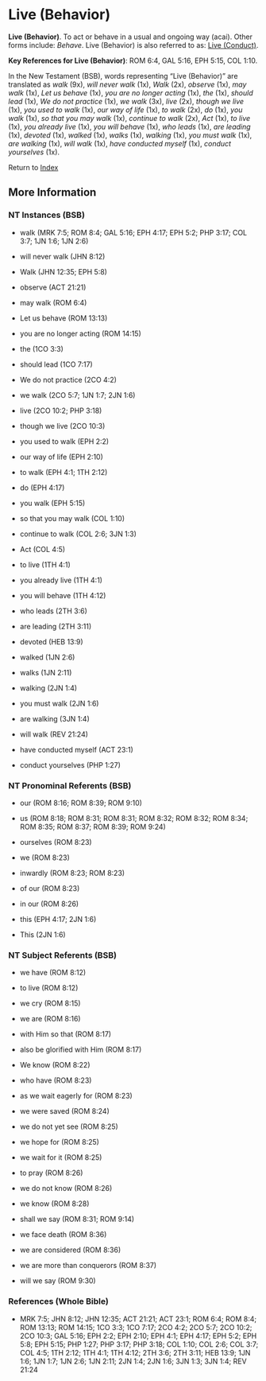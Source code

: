 # Live (Behavior)
**Live (Behavior)**. 
To act or behave in a usual and ongoing way (acai). 
Other forms include: 
*Behave*. 
Live (Behavior) is also referred to as: 
[Live (Conduct)](Live.4.md). 


**Key References for Live (Behavior)**: 
ROM 6:4, GAL 5:16, EPH 5:15, COL 1:10. 




In the New Testament (BSB), words representing “Live (Behavior)” are translated as 
*walk* (9x), *will never walk* (1x), *Walk* (2x), *observe* (1x), *may walk* (1x), *Let us behave* (1x), *you are no longer acting* (1x), *the* (1x), *should lead* (1x), *We do not practice* (1x), *we walk* (3x), *live* (2x), *though we live* (1x), *you used to walk* (1x), *our way of life* (1x), *to walk* (2x), *do* (1x), *you walk* (1x), *so that you may walk* (1x), *continue to walk* (2x), *Act* (1x), *to live* (1x), *you already live* (1x), *you will behave* (1x), *who leads* (1x), *are leading* (1x), *devoted* (1x), *walked* (1x), *walks* (1x), *walking* (1x), *you must walk* (1x), *are walking* (1x), *will walk* (1x), *have conducted myself* (1x), *conduct yourselves* (1x). 


Return to [Index](00-Index.md)

## More Information

### NT Instances (BSB)

* walk (MRK 7:5; ROM 8:4; GAL 5:16; EPH 4:17; EPH 5:2; PHP 3:17; COL 3:7; 1JN 1:6; 1JN 2:6)

* will never walk (JHN 8:12)

* Walk (JHN 12:35; EPH 5:8)

* observe (ACT 21:21)

* may walk (ROM 6:4)

* Let us behave (ROM 13:13)

* you are no longer acting (ROM 14:15)

* the (1CO 3:3)

* should lead (1CO 7:17)

* We do not practice (2CO 4:2)

* we walk (2CO 5:7; 1JN 1:7; 2JN 1:6)

* live (2CO 10:2; PHP 3:18)

* though we live (2CO 10:3)

* you used to walk (EPH 2:2)

* our way of life (EPH 2:10)

* to walk (EPH 4:1; 1TH 2:12)

* do (EPH 4:17)

* you walk (EPH 5:15)

* so that you may walk (COL 1:10)

* continue to walk (COL 2:6; 3JN 1:3)

* Act (COL 4:5)

* to live (1TH 4:1)

* you already live (1TH 4:1)

* you will behave (1TH 4:12)

* who leads (2TH 3:6)

* are leading (2TH 3:11)

* devoted (HEB 13:9)

* walked (1JN 2:6)

* walks (1JN 2:11)

* walking (2JN 1:4)

* you must walk (2JN 1:6)

* are walking (3JN 1:4)

* will walk (REV 21:24)

* have conducted myself (ACT 23:1)

* conduct yourselves (PHP 1:27)



### NT Pronominal Referents (BSB)

* our (ROM 8:16; ROM 8:39; ROM 9:10)

* us (ROM 8:18; ROM 8:31; ROM 8:31; ROM 8:32; ROM 8:32; ROM 8:34; ROM 8:35; ROM 8:37; ROM 8:39; ROM 9:24)

* ourselves (ROM 8:23)

* we (ROM 8:23)

* inwardly (ROM 8:23; ROM 8:23)

* of our (ROM 8:23)

* in our (ROM 8:26)

* this (EPH 4:17; 2JN 1:6)

* This (2JN 1:6)



### NT Subject Referents (BSB)

* we have (ROM 8:12)

* to live (ROM 8:12)

* we cry (ROM 8:15)

* we are (ROM 8:16)

* with Him so that (ROM 8:17)

* also be glorified with Him (ROM 8:17)

* We know (ROM 8:22)

* who have (ROM 8:23)

* as we wait eagerly for (ROM 8:23)

* we were saved (ROM 8:24)

* we do not yet see (ROM 8:25)

* we hope for (ROM 8:25)

* we wait for it (ROM 8:25)

* to pray (ROM 8:26)

* we do not know (ROM 8:26)

* we know (ROM 8:28)

* shall we say (ROM 8:31; ROM 9:14)

* we face death (ROM 8:36)

* we are considered (ROM 8:36)

* we are more than conquerors (ROM 8:37)

* will we say (ROM 9:30)



### References (Whole Bible)

* MRK 7:5; JHN 8:12; JHN 12:35; ACT 21:21; ACT 23:1; ROM 6:4; ROM 8:4; ROM 13:13; ROM 14:15; 1CO 3:3; 1CO 7:17; 2CO 4:2; 2CO 5:7; 2CO 10:2; 2CO 10:3; GAL 5:16; EPH 2:2; EPH 2:10; EPH 4:1; EPH 4:17; EPH 5:2; EPH 5:8; EPH 5:15; PHP 1:27; PHP 3:17; PHP 3:18; COL 1:10; COL 2:6; COL 3:7; COL 4:5; 1TH 2:12; 1TH 4:1; 1TH 4:12; 2TH 3:6; 2TH 3:11; HEB 13:9; 1JN 1:6; 1JN 1:7; 1JN 2:6; 1JN 2:11; 2JN 1:4; 2JN 1:6; 3JN 1:3; 3JN 1:4; REV 21:24



